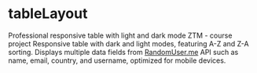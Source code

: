 # tableLayout
Professional responsive table with light and dark mode
ZTM - course project
Responsive table with dark and light modes, featuring A-Z and Z-A sorting. Displays multiple data fields from [RandomUser.me](https://randomuser.me/) API such as name, email, country, and username, optimized for mobile devices.
